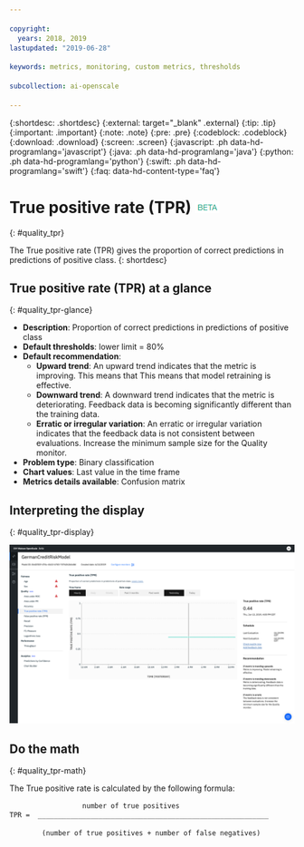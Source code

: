 ```yaml
---

copyright:
  years: 2018, 2019
lastupdated: "2019-06-28"

keywords: metrics, monitoring, custom metrics, thresholds

subcollection: ai-openscale

---
```


{:shortdesc: .shortdesc}
{:external: target="_blank" .external}
{:tip: .tip}
{:important: .important}
{:note: .note}
{:pre: .pre}
{:codeblock: .codeblock}
{:download: .download}
{:screen: .screen}
{:javascript: .ph data-hd-programlang='javascript'}
{:java: .ph data-hd-programlang='java'}
{:python: .ph data-hd-programlang='python'}
{:swift: .ph data-hd-programlang='swift'}
{:faq: data-hd-content-type='faq'}

# True positive rate (TPR) ![beta tag](images/beta.png)
{: #quality_tpr}

The True positive rate (TPR) gives the proportion of correct predictions in predictions of positive class. 
{: shortdesc}

## True positive rate (TPR) at a glance
{: #quality_tpr-glance}

- **Description**: Proportion of correct predictions in predictions of positive class
- **Default thresholds**: lower limit = 80%
- **Default recommendation**:
   - **Upward trend**: An upward trend indicates that the metric is improving. This means that This means that model retraining is effective.
   - **Downward trend**: A downward trend indicates that the metric is deteriorating. Feedback data is becoming significantly different than the training data.
   - **Erratic or irregular variation**: An erratic or irregular variation indicates that the feedback data is not consistent between evaluations. Increase the minimum sample size for the Quality monitor.
- **Problem type**: Binary classification
- **Chart values**: Last value in the time frame
- **Metrics details available**: Confusion matrix

## Interpreting the display
{: #quality_tpr-display}

![the True positive rate chart is displayed.](images/quality-tpr.png)

## Do the math
{: #quality_tpr-math}

The True positive rate is calculated by the following formula:

```
                  number of true positives
TPR =  _________________________________________________________

        (number of true positives + number of false negatives)
```